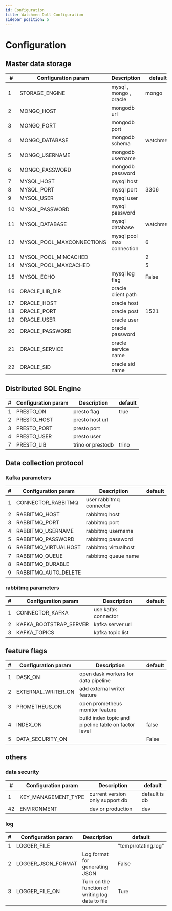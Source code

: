 ```yaml
---
id: Configuration 
title: Watchmen Doll Configuration 
sidebar_position: 5
---
```




# Configuration  

## Master data storage 

| \#  | Configuration param  | Description  | default
| --- | ----------- |   ----------- | ----------- |
| 1   | STORAGE_ENGINE | mysql , mongo , oracle | mongo
| 2   | MONGO_HOST    |  mongodb url  |
| 3   | MONGO_PORT   |  mongodb port | 
| 4   | MONGO_DATABASE   |  mongodb schema |watchmen
| 5   | MONGO_USERNAME   |  mongodb username |
| 6 |  MONGO_PASSWORD     |  mongodb password |
|7| MYSQL_HOST | mysql host |
|8| MYSQL_PORT | mysql port |3306
|9| MYSQL_USER | mysql user |
|10| MYSQL_PASSWORD   | mysql password |
|11|MYSQL_DATABASE  | mysql database |watchmen
|12| MYSQL_POOL_MAXCONNECTIONS | mysql pool max connection | 6
|13| MYSQL_POOL_MINCACHED |  |2
|14| MYSQL_POOL_MAXCACHED |  |5
|15|MYSQL_ECHO | mysql log flag  | False  
|16| ORACLE_LIB_DIR | oracle client path |
|17| ORACLE_HOST |  oracle host |
|18|ORACLE_PORT | oracle post |1521
|19|ORACLE_USER | oracle user |
|20|ORACLE_PASSWORD | oracle password |
|21|ORACLE_SERVICE | oracle service name |
|22|ORACLE_SID | oracle sid name |
## Distributed SQL Engine 

| \#  | Configuration param  | Description  | default
| --- | ----------- |   ----------- | ----------- |
|1|  PRESTO_ON    | presto flag   | true
|2 | PRESTO_HOST  |   presto host url |
|3 | PRESTO_PORT   |  presto port  |
|4| PRESTO_USER  | presto user  |
|7| PRESTO_LIB  | trino or prestodb  | trino  


## Data collection protocol

### Kafka parameters
| \#  | Configuration param  | Description  | default
| --- | ----------- |   ----------- | ----------- |
|1|CONNECTOR_RABBITMQ | user rabbitmq connector
|2|RABBITMQ_HOST | rabbitmq host 
|3|RABBITMQ_PORT | rabbitmq port 
|4|RABBITMQ_USERNAME | rabbitmq username 
|5|RABBITMQ_PASSWORD | rabbitmq password 
|6|RABBITMQ_VIRTUALHOST | rabbitmq virtualhost 
|7|RABBITMQ_QUEUE | rabbitmq queue name 
|8|RABBITMQ_DURABLE |
|9|RABBITMQ_AUTO_DELETE |


### rabbitmq parameters
| \#  | Configuration param  | Description  | default
| --- | ----------- |   ----------- | ----------- |
|1|CONNECTOR_KAFKA | use kafak connector  
|2|KAFKA_BOOTSTRAP_SERVER    | kafka server url 
|3|KAFKA_TOPICS | kafka topic list   


## feature flags 
| \#  | Configuration param  | Description  | default
| --- | ----------- |   ----------- | ----------- |
|1|DASK_ON    |  open dask workers for data pipeline    
|2|EXTERNAL_WRITER_ON | add external writer feature 
|3|PROMETHEUS_ON | open prometheus monitor feature 
|4|INDEX_ON | build index topic and pipeline table on  factor level |false |
|5|DATA_SECURITY_ON | | False

## others
### data security 
| \#  | Configuration param  | Description  | default
| --- | ----------- |   ----------- | ----------- |
|1|KEY_MANAGEMENT_TYPE | current version only support db | default is db
|42|ENVIRONMENT   | dev or production  |dev



### log 
| \#  | Configuration param  | Description  | default
| --- | ----------- |   ----------- | ----------- |
|1| LOGGER_FILE||  "temp/rotating.log"
|2|LOGGER_JSON_FORMAT| Log format for generating JSON | False
|3 |LOGGER_FILE_ON | Turn on the function of writing log data to file | Ture

